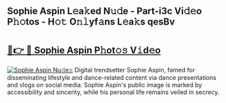 ## Sophie Aspin L𝚎a𝚔ed N𝚞𝚍e - Part-i3c Vi𝚍𝚎o P𝚑𝚘tos - H𝚘𝚝 O𝚗𝚕yf𝚊ns L𝚎a𝚔s qesBv

# <h2><a href="http://kf572w.oniu.top/?m=Sophie+Aspin">🔗👉 🔴 Sophie Aspin P𝚑ot𝚘𝚜 V𝚒d𝚎o</a></h2>

[![Sophie Aspin Nu𝚍e𝚜](https://i.imgur.com/0qMVB7G.gif)](http://kf572w.oniu.top/?m=Sophie+Aspin)
Digital trendsetter Sophie Aspin, famed for disseminating lifestyle and dance-related content via dance presentations and vlogs on social media. Sophie Aspin's public image is marked by accessibility and sincerity, while his personal life remains veiled in secrecy.  
